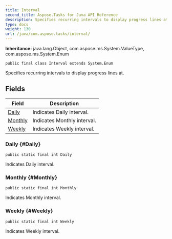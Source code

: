 ```yaml
---
title: Interval
second_title: Aspose.Tasks for Java API Reference
description: Specifies recurring intervals to display progress lines at.
type: docs
weight: 130
url: /java/com.aspose.tasks/interval/
---
```


**Inheritance:**
java.lang.Object, com.aspose.ms.System.ValueType, com.aspose.ms.System.Enum
```
public final class Interval extends System.Enum
```

Specifies recurring intervals to display progress lines at.
## Fields

| Field | Description |
| --- | --- |
| [Daily](#Daily) | Indicates Daily interval. |
| [Monthly](#Monthly) | Indicates Monthly interval. |
| [Weekly](#Weekly) | Indicates Weekly interval. |
### Daily {#Daily}
```
public static final int Daily
```


Indicates Daily interval.

### Monthly {#Monthly}
```
public static final int Monthly
```


Indicates Monthly interval.

### Weekly {#Weekly}
```
public static final int Weekly
```


Indicates Weekly interval.

